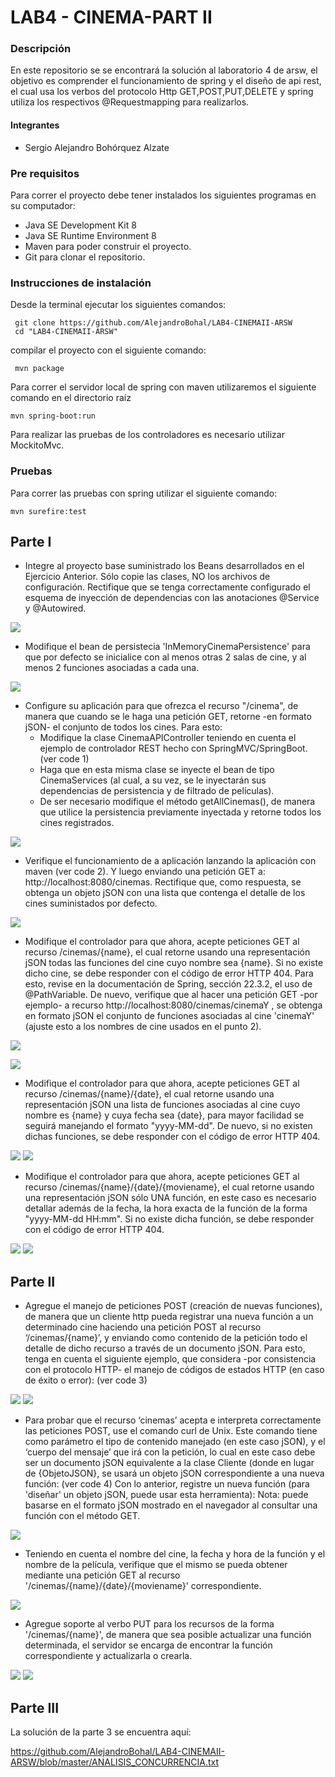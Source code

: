 
# LAB4 - CINEMA-PART II
### Descripción

En este repositorio se se encontrará la solución al laboratorio 4
de arsw, el objetivo es comprender el funcionamiento de spring y el
diseño de api rest, el cual usa los verbos del protocolo Http
GET,POST,PUT,DELETE y spring utiliza los respectivos @Requestmapping
para realizarlos.

#### Integrantes
- Sergio Alejandro Bohórquez Alzate

### Pre requisitos

Para correr el proyecto debe tener instalados los siguientes programas
en su computador:

- Java SE Development Kit 8
- Java SE Runtime Environment 8
- Maven para poder construir el proyecto.
- Git para clonar el repositorio. 

### Instrucciones de instalación

Desde la terminal ejecutar los siguientes comandos:
```
 git clone https://github.com/AlejandroBohal/LAB4-CINEMAII-ARSW
 cd "LAB4-CINEMAII-ARSW" 
```
compilar el proyecto con el siguiente comando:
```
 mvn package
```
Para correr el servidor local de spring con maven utilizaremos 
el siguiente comando en el directorio raíz
```
mvn spring-boot:run
```
Para realizar las pruebas de los controladores es necesario utilizar
MockitoMvc.
### Pruebas

Para correr las pruebas con spring utilizar el siguiente comando:
```
mvn surefire:test
```

## Parte I

- Integre al proyecto base suministrado los 
Beans desarrollados en el Ejercicio Anterior.
 Sólo copie las clases, NO los archivos 
 de configuración. Rectifique que se 
 tenga correctamente configurado el 
 esquema de inyección de dependencias
  con las anotaciones @Service y @Autowired.
  
![](https://media.discordapp.net/attachments/352624122301513730/752726281753329684/unknown.png?width=569&height=475)

- Modifique el bean de persistecia 'InMemoryCinemaPersistence' para que por defecto se inicialice con al menos otras 2 salas de cine, y al menos 2 funciones asociadas a cada una.

![](https://media.discordapp.net/attachments/352624122301513730/752726736684187728/unknown.png?width=891&height=475)

- Configure su aplicación para que ofrezca el recurso "/cinema", de manera que cuando se le haga una petición GET, retorne -en formato jSON- el conjunto de todos los cines. 
Para esto:
  - Modifique la clase CinemaAPIController teniendo en cuenta el ejemplo de controlador REST hecho con SpringMVC/SpringBoot. (ver code 1)
  - Haga que en esta misma clase se inyecte el bean de tipo CinemaServices (al cual, a su vez, se le inyectarán sus dependencias de persistencia y de filtrado de películas).
  - De ser necesario modifique el método getAllCinemas(), de manera que utilice la persistencia previamente inyectada y retorne todos los cines registrados.

![](https://media.discordapp.net/attachments/352624122301513730/752727847134822450/unknown.png?width=1026&height=461)

- Verifique el funcionamiento de a aplicación lanzando la aplicación con maven (ver code 2). Y luego enviando una petición GET a:  http://localhost:8080/cinemas. Rectifique que, como respuesta, se obtenga un objeto jSON con una lista que contenga el detalle de los cines suministados por defecto.

![](https://media.discordapp.net/attachments/352624122301513730/752729223277314148/unknown.png?width=604&height=475)

- Modifique el controlador para que ahora, acepte peticiones GET al recurso /cinemas/{name}, el cual retorne usando una representación jSON todas las funciones del cine cuyo nombre sea {name}. Si no existe dicho cine, se debe responder con el código de error HTTP 404. Para esto, revise en la documentación de Spring, sección 22.3.2, el uso de @PathVariable. De nuevo, verifique que al hacer una petición GET -por ejemplo- a recurso http://localhost:8080/cinemas/cinemaY , se obtenga en formato jSON el conjunto de funciones asociadas al cine 'cinemaY' (ajuste esto a los nombres de cine usados en el punto 2).

![](https://media.discordapp.net/attachments/352624122301513730/752729814116466778/unknown.png?width=733&height=475)

![](https://media.discordapp.net/attachments/352624122301513730/752729898451337226/unknown.png)

- Modifique el controlador para que ahora, acepte peticiones GET al recurso /cinemas/{name}/{date}, el cual retorne usando una representación jSON una lista de funciones asociadas al cine cuyo nombre es {name} y cuya fecha sea {date}, para mayor facilidad se seguirá manejando el formato "yyyy-MM-dd". De nuevo, si no existen dichas funciones, se debe responder con el código de error HTTP 404.

![](https://media.discordapp.net/attachments/352624122301513730/752730763417485382/unknown.png?width=1026&height=367)
![](https://media.discordapp.net/attachments/352624122301513730/752731299902652556/unknown.png)

- Modifique el controlador para que ahora, acepte peticiones GET al recurso /cinemas/{name}/{date}/{moviename}, el cual retorne usando una representación jSON sólo UNA función, en este caso es necesario detallar además de la fecha, la hora exacta de la función de la forma "yyyy-MM-dd HH:mm". Si no existe dicha función, se debe responder con el código de error HTTP 404.

![](https://media.discordapp.net/attachments/352624122301513730/752732849962221628/unknown.png?width=1026&height=385)
![](https://media.discordapp.net/attachments/352624122301513730/752732463884795974/unknown.png)

## Parte II

- Agregue el manejo de peticiones POST (creación de nuevas funciones), de manera que un cliente http pueda registrar una nueva función a un determinado cine haciendo una petición POST al recurso ‘/cinemas/{name}’, y enviando como contenido de la petición todo el detalle de dicho recurso a través de un documento jSON. Para esto, tenga en cuenta el siguiente ejemplo, que considera -por consistencia con el protocolo HTTP- el manejo de códigos de estados HTTP (en caso de éxito o error): (ver code 3)

![](https://media.discordapp.net/attachments/352624122301513730/752736526235861112/unknown.png?width=1026&height=367)
![](https://media.discordapp.net/attachments/352624122301513730/752736249625968640/unknown.png?width=421&height=475)

- Para probar que el recurso ‘cinemas’ acepta e interpreta correctamente las peticiones POST, use el comando curl de Unix. Este comando tiene como parámetro el tipo de contenido manejado (en este caso jSON), y el ‘cuerpo del mensaje’ que irá con la petición, lo cual en este caso debe ser un documento jSON equivalente a la clase Cliente (donde en lugar de {ObjetoJSON}, se usará un objeto jSON correspondiente a una nueva función: (ver code 4) Con lo anterior, registre un nueva función (para 'diseñar' un objeto jSON, puede usar esta herramienta): Nota: puede basarse en el formato jSON mostrado en el navegador al consultar una función con el método GET.

![](https://media.discordapp.net/attachments/352624122301513730/752739441688182794/unknown.png?width=1026&height=250)

- Teniendo en cuenta el nombre del cine, la fecha y hora de la función y el nombre de la película, verifique que el mismo se pueda obtener mediante una petición GET al recurso '/cinemas/{name}/{date}/{moviename}' correspondiente.

![](https://media.discordapp.net/attachments/352624122301513730/752741617361879121/unknown.png?width=539&height=475)

- Agregue soporte al verbo PUT para los recursos de la forma '/cinemas/{name}', de manera que sea posible actualizar una función determinada, el servidor se encarga de encontrar la función correspondiente y actualizarla o crearla.

![](https://media.discordapp.net/attachments/352624122301513730/752743396938088478/unknown.png?width=1026&height=367)
![](https://cdn.discordapp.com/attachments/352624122301513730/752742917399117824/unknown.png)

## Parte III

La solución de la parte 3 se encuentra aquí:

https://github.com/AlejandroBohal/LAB4-CINEMAII-ARSW/blob/master/ANALISIS_CONCURRENCIA.txt
